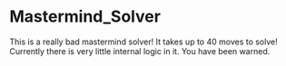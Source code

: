 # Mastermind_Solver

This is a really bad mastermind solver! It takes up to 40 moves to solve! Currently there is very little internal logic in it. You have been warned.
